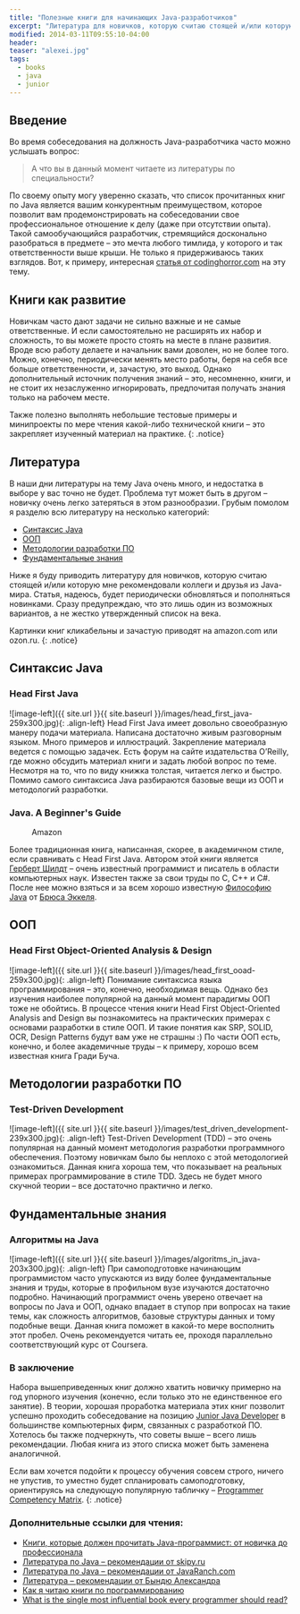 ```yaml
---
title: "Полезные книги для начинающих Java-разработчиков"
excerpt: "Литература для новичков, которую считаю стоящей и/или которую мне рекомендовали коллеги и друзья из Java-мира"
modified: 2014-03-11T09:55:10-04:00
header:
teaser: "alexei.jpg"
tags: 
  - books
  - java
  - junior
---
```


## Введение
Во время собеседования на должность Java-разработчика часто можно услышать вопрос:

> А что вы в данный момент читаете из литературы по специальности? 

По своему опыту могу уверенно сказать, что список прочитанных книг по Java является вашим конкурентным преимуществом, 
которое позволит вам продемонстрировать на собеседовании свое профессиональное отношение к делу (даже при отсутствии опыта). 
Такой самообучающийся разработчик, стремящийся досконально разобраться в предмете – это мечта любого тимлида, 
у которого и так ответственности выше крыши. Не только я придерживаюсь таких взглядов. 
Вот, к примеру, интересная [статья от codinghorror.com](http://blog.codinghorror.com/programmers-dont-read-books-but-you-should) 
на эту тему.

## Книги как развитие
Новичкам часто дают задачи не сильно важные и не самые ответственные. 
И если самостоятельно не расширять их набор и сложность, то вы можете просто стоять на месте в плане развития. 
Вроде всю работу делаете и начальник вами доволен, но не более того. 
Можно, конечно, периодически менять место работы, беря на себя все больше ответственности, и, зачастую, это выход. 
Однако дополнительный источник получения знаний – это, несомненно, книги, и не стоит их незаслуженно игнорировать, 
предпочитая получать знания только на рабочем месте. 

Также полезно выполнять небольшие тестовые примеры и минипроекты по мере чтения 
какой-либо технической книги – это закрепляет изученный материал на практике.
{: .notice}

## Литература
В наши дни литературы на тему Java очень много, и недостатка в выборе у вас точно не будет. 
Проблема тут может быть в другом – новичку очень легко затеряться в этом разнообразии. 
Грубым помолом я разделю всю литературу на несколько категорий: 

  * [Синтаксис Java](#java_core)
  * [ООП](#oop)
  * [Методологии разработки ПО](#software_methodologies)
  * [Фундаментальные знания](#fundamentals)

Ниже я буду приводить литературу для новичков, которую считаю стоящей и/или которую мне рекомендовали коллеги и друзья из Java-мира. 
Статья, надеюсь, будет периодически обновляться и пополняться новинками. 
Сразу предупреждаю, что это лишь один из возможных вариантов, а не жестко утвержденный список на века.

Картинки книг кликабельны и зачастую приводят на amazon.com или ozon.ru.
{: .notice}

## <a name="java_core"></a>Синтаксис Java

### Head First Java
![image-left]({{ site.url }}{{ site.baseurl }}/images/head_first_java-259x300.jpg){: .align-left} Head First Java имеет довольно своеобразную манеру подачи материала. 
Написана достаточно живым разговорным языком. Много примеров и иллюстраций. 
Закрепление материала ведется с помощью задачек. Есть форум на сайте издательства O’Reilly, 
где можно обсудить материал книги и задать любой вопрос по теме. 
Несмотря на то, что по виду книжка толстая, читается легко и быстро. 
Помимо самого синтаксиса Java разбираются базовые вещи из ООП и методологий разработки.

### Java. A Beginner's Guide
<figure style="width: 242px" class="align-left">
  <img src="{{ site.url }}{{ site.baseurl }}/images/java_oracle_book-242x300.jpg" alt="">
  <figcaption>Amazon</figcaption>
</figure>

Более традиционная книга, написанная, скорее, в академичном стиле, если сравнивать с Head First Java. 
Автором этой книги является [Герберт Шилдт](http://ru.wikipedia.org/wiki/%D0%A8%D0%B8%D0%BB%D0%B4%D1%82,_%D0%93%D0%B5%D1%80%D0%B1%D0%B5%D1%80%D1%82) – очень известный программист и писатель в области компьютерных наук. 
Известен также за свои труды по C, C++ и C#. 
После нее можно взяться и за всем хорошо известную [Философию Java](http://www.amazon.com/Thinking-Java-Edition-Bruce-Eckel/dp/0131872486) от [Брюса Эккеля](http://en.wikipedia.org/wiki/Bruce_Eckel).


## <a name="oop"></a>ООП

### Head First Object-Oriented Analysis & Design
![image-left]({{ site.url }}{{ site.baseurl }}/images/head_first_ooad-259x300.jpg){: .align-left} Понимание синтаксиса языка программирования – это, конечно, необходимая вещь. 
Однако без изучения наиболее популярной на данный момент парадигмы ООП тоже не обойтись. 
В процессе чтения книги Head First Object-Oriented Analysis and Design вы познакомитесь на практических примерах 
с основами разработки в стиле ООП. И такие понятия как SRP, SOLID, OCR, Design Patterns будут вам уже не страшны :) 
По части ООП есть, конечно, и более академичные труды – к примеру, хорошо всем известная книга Гради Буча.

## <a name="software_methodologies"></a>Методологии разработки ПО

### Test-Driven Development
![image-left]({{ site.url }}{{ site.baseurl }}/images/test_driven_development-239x300.jpg){: .align-left}
Test-Driven Development (TDD) – это очень популярная на данный момент методология разработки программного обеспечения. 
Поэтому новичкам было бы неплохо с этой методологией ознакомиться. 
Данная книга хороша тем, что показывает на реальных примерах программирование в стиле TDD. 
Здесь не будет много скучной теории – все достаточно практично и легко.

## <a name="fundamentals"></a>Фундаментальные знания

### Алгоритмы на Java
![image-left]({{ site.url }}{{ site.baseurl }}/images/algoritms_in_java-203x300.jpg){: .align-left}
При самоподготовке начинающим программистом часто упускаются из виду более фундаментальные знания и труды, 
которые в профильном вузе изучаются достаточно подробно. 
Начинающий программист очень уверено отвечает на вопросы по Java и ООП, однако впадает в ступор 
при вопросах на такие темы, как сложность алгоритмов, базовые структуры данных и тому подобные вещи. 
Данная книга поможет в какой-то мере восполнить этот пробел. 
Очень рекомендуется читать ее, проходя параллельно соответствующий курс от Coursera.

### В заключение
Набора вышеприведенных книг должно хватить новичку примерно на год упорного изучения 
(конечно, если только это не единственное его занятие). 
В теории, хорошая проработка материала этих книг позволит успешно проходить собеседование 
на позицию [Junior Java Developer](http://programmers.stackexchange.com/questions/136163/whats-the-difference-between-junior-middle-and-senior-developers) в большинстве компьютерных фирм, связанных с разработкой ПО. 
Хотелось бы также подчеркнуть, что советы выше – всего лишь рекомендации. 
Любая книга из этого списка может быть заменена аналогичной.

Если вам хочется подойти к процессу обучения совсем строго, ничего не упустив, то уместно будет спланировать самоподготовку, 
ориентируясь на следующую популярную табличку – [Programmer Competency Matrix](http://sijinjoseph.com/programmer-competency-matrix/).
{: .notice}

### Дополнительные ссылки для чтения:

* [Книги, которые должен прочитать Java-программист: от новичка до профессионала](http://habrahabr.ru/post/153373/)
* [Литература по Java – рекомендации от skipy.ru](http://www.skipy.ru/useful/books.html)
* [Литература по Java – рекомендации от JavaRanch.com](http://www.javaranch.com/bunkhouse/bookSearch.jsp?category=Beginning+Java)
* [Литература – рекомендации от Бындю Александра](http://byndyu.ru/bookshelf)
* [Как я читаю книги по программированию](http://habrahabr.ru/post/165753/)
* [What is the single most influential book every programmer should read?](http://stackoverflow.com/questions/1711/what-is-the-single-most-influential-book-every-programmer-should-read)
